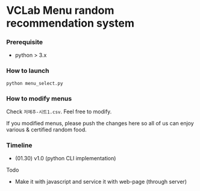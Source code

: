 # VCLab Menu random recommendation system

### Prerequisite
- python > 3.x

### How to launch
`python menu_select.py`

### How to modify menus
Check `저메추-시트1.csv`. Feel free to modify. 

If you modified menus, please push the changes here so all of us can enjoy various & certified random food.

### Timeline
- (01.30) v1.0 (python CLI implementation)


Todo
- Make it with javascript and service it with web-page (through server)
